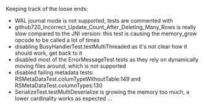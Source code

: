 Keeping track of the loose ends:

- WAL journal mode is not supported, tests are commented with 
- github720_Incorrect_Update_Count_After_Deleting_Many_Rows is really slow compared to the JNI version: this test is causing the memory_grow opcode to be called a lot of times
- disabling BusyHandlerTest.testMultiThreaded as it's not clear how it should work, get back to it
- disabled most of the ErrorMessageTest tests as they rely on dynamically moving files around, which is not supported
- disabled failing metadata tests: RSMetaDataTest.columTypeWithoutTable:149 and RSMetaDataTest.columnTypes:130
- SerializeTest.testMultiDeserialize is growing the memory too much, a lower cardinality works as expected ...
